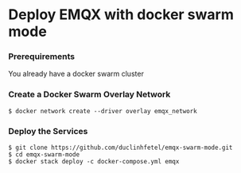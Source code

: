 # Deploy EMQX with docker swarm mode
### Prerequirements
You already have a docker swarm cluster

### Create a Docker Swarm Overlay Network 
```
$ docker network create --driver overlay emqx_network
```

### Deploy the Services
```
$ git clone https://github.com/duclinhfetel/emqx-swarm-mode.git
$ cd emqx-swarm-mode
$ docker stack deploy -c docker-compose.yml emqx
```
